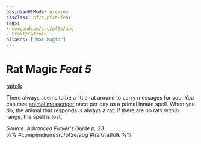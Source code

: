 ```yaml
---
obsidianUIMode: preview
cssclass: pf2e,pf2e-feat
tags:
- compendium/src/pf2e/apg
- trait/ratfolk
aliases: ["Rat Magic"]
---
```

# Rat Magic  *Feat 5*  
[ratfolk](../../rules/traits/ratfolk-b1.md)  


There always seems to be a little rat around to carry messages for you. You can cast [animal messenger](../spells/animal-messenger.md) once per day as a primal innate spell. When you do, the animal that responds is always a rat. If there are no rats within range, the spell is lost.

*Source: Advanced Player's Guide p. 23*  
%% #compendium/src/pf2e/apg #trait/ratfolk %%